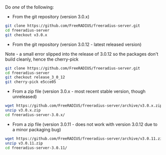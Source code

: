 Do *one* of the following:

* From the git repository (version 3.0.x)

```bash
git clone https://github.com/FreeRADIUS/freeradius-server.git
cd freeradius-server
git checkout v3.0.x
```

* From the git repository (version 3.0.12 - latest released version)

Note - a small error slipped into the release of 3.0.12 so the packages don't build cleanly, hence the cherry-pick

```bash
git clone https://github.com/FreeRADIUS/freeradius-server.git
cd freeradius-server
git checkout release_3_0_12
git cherry-pick e5cce05
```

* From a zip file (version 3.0.x - most recent stable version, though unreleased)

```bash
wget https://github.com/FreeRADIUS/freeradius-server/archive/v3.0.x.zip
unzip v3.0.x.zip
cd freeradius-server-3.0.x/
```

* From a zip file (version 3.0.11 - does not work with version 3.0.12 due to a minor packaging bug)

```bash
wget https://github.com/FreeRADIUS/freeradius-server/archive/v3.0.11.zip
unzip v3.0.11.zip
cd freeradius-server-3.0.11/
```
